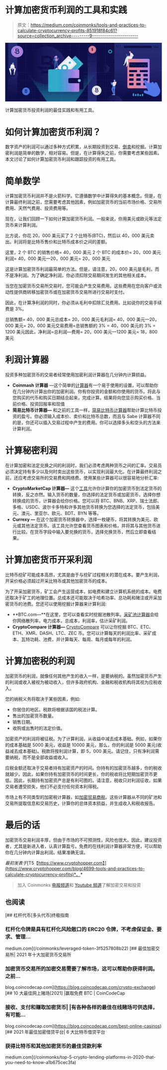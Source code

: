 # 计算加密货币利润的工具和实践

> 原文：<https://medium.com/coinmonks/tools-and-practices-to-calculate-cryptocurrency-profits-851918f84c61?source=collection_archive---------9----------------------->

![](img/0aa425133afdc81ba99e8752b59ead7f.png)

计算加密货币投资利润的最佳实践和有用工具。

# 如何计算加密货币利润？

数字资产的利润可以通过多种方式积累，从长期投资到交易、[倒卖](https://www.cryptohopper.com/blog/467-profit-by-scalping-bitcoin)和挖掘。计算加密利润是简单的数学，相对容易。但是，在计算得失之前，你需要考虑某些因素。本文讨论了如何计算加密货币利润和跟踪投资的有用工具。

# 简单数学

计算加密货币利润并不是火箭科学。它遵循数学中计算得失的基本概念。但是，在计算最终利润之前，您需要考虑其他因素，例如加密货币的当前市场价格、交易所费用、天然气费用、投资费用等。

现在，让我们回顾一下如何计算加密货币利润。一般来说，你用美元或欧元等法定货币来计算利润。

比方说，你花 20，000 美元买了 2 个比特币(BTC)，然后以 40，000 美元卖出。利润将是比特币售价和比特币成本价之间的差额。

这里，2 个 BTC 的销售价格= 40，000 美元 2 个 BTC 的成本价= 20，000 美元利润= 40，000 美元—20，000 美元= 20，000 美元

这是计算加密货币利润最简单的方法。但是，请注意，20，000 美元是毛利，而不是净利润。为了确定净利润，你必须扣除交易期间发生的其他相关成本。

当您在加密货币交易所交易时，您可能会产生交易费用。这些费用在您向客户或流动性提供商转移加密货币或在加密货币交易所进行交易时支付。

因此，在计算净利润的同时，你必须从毛利中扣除汇兑费用。比如说你的交易手续费是 3%。

总销售额= 40，000 美元总成本= 20，000 美元毛利润= 40，000 美元—20，000 美元= 20，000 美元交易费用=总销售额的 3% = 40，000 美元的 3% = 1200 美元因此，净利润=总利润—费用= 20，000 美元—1200 美元= 18，800 美元

# 利润计算器

投资多种加密货币的交易者经常使用加密利润计算器在几分钟内计算损益。

*   **Coinmash 计算器** —这个简单的[计算器](https://coinmash.co/profit-calculator/)有一个易于使用的设置，可以帮助你在几分钟内计算出你的加密利润。你有你投资的金额和你使用的货币。将此与您购买的代币和购买日期结合起来，完成计算。结果将向您显示购买价格、当前价格、投资回报率和现值
*   **简易比特币计算器—** 和之前的工具一样，[简易比特币计算器](https://easybitcoincalculator.com)帮助计算比特币投资的盈亏。你必须输入成本价、卖价和比特币总数，而且与 Sabe 计算器不同的是，你还可以插入交易过程中产生的费用。你可以选择多头和空头的方法来计算利润。

# 计算秘密利润

在计算加密和法定兑换之间的利润时，我们必须考虑两种货币之间的汇率。交易员必须决定持有多少以及何时卖出这些货币，以实现利润最大化。在计算最终利润之前，还应考虑交易所的交易费和网络费。使用某些计算器可以很容易地分析汇率:

*   **CryptoMarketCap 计算器—** 这个[工具](https://coinmarketcap.com/converter/)允许你计算你的加密货币到法定货币的转换，反之亦然。输入货币的数量，你选择的法定货币或加密货币，选择你想转换成的货币，计算器会给你价格。您可以将 BTC、BNB、XRP、瑞士法郎、多格、USDC、波尔卡多特和许多其他货币转换为您选择的法定货币，包括美元、澳元、里亚尔、欧元、BDT、BYN 等等。
*   **Currexy —** 在这个加密货币转换器中，选择一枚硬币，将其转换为美元、欧元或其他法定货币。该工具允许您查看货币图表和价格，并将其与其他货币进行比较。在货币字段中输入要兑换的货币，选择兑换货币，然后立即查看结果。

# 计算加密货币开采利润

比特币挖矿可能成本高昂，尤其是由于与挖矿过程相关的潜在成本。要产生利润，开采价格必须超过开采比特币或其他加密货币的成本。

为了开采加密货币，矿工会产生运营成本，如电费和建立计算机系统的成本。电费还取决于矿工的地理位置。总成本还可能取决于哈希功率、总功耗和赌注或开采加密货币的池费。您还可以使用挖掘计算器来计算利润:

*   **BTC.com—**在这里，您可以查看实时挖掘池散列率。[采矿池计算器](https://btc.com)会给你网络散列率，电力成本，总成本，利润率，估计采矿利润。
*   **CryptoCompare 计算器—** [CryptoCompare](https://www.cryptocompare.com/mining/calculator/btc?HashingPower=40&HashingUnit=TH%2Fs&PowerConsumption=1500&CostPerkWh=0.12&MiningPoolFee=1) 可以让你挖掘 BTC、ETC、ETH、XMR、DASH、LTC、ZEC 币。您可以计算每天的利润比率、采矿成本、瓦特功耗、池费，并计算每天、每周、每月或每年的利润。

# 计算加密税的利润

加密货币的利润，就像任何其他产生的收入一样，是要纳税的。虽然加密货币产生的利润或收入被视为被动收入，但许多政府机构、金融和税收机构将其视为应税收入。

您的纳税义务将取决于某些因素，例如:

*   你居住的地区。税款将根据该国的税法计算。
*   售出的加密货币数量。
*   销售日期。
*   收购或出售时的法定价值。

加密资产的利润将被征税。为了计算利润，从收益中减去成本基础。例如，如果你的成本基础是 5000 美元，收益是 10000 美元，那么，你的利润是 5000 美元(收益减去成本基础)。税款将按利润计算，即 5，000 美元。请记住，只有净利润需要纳税，而不是全部收益或收入。

应税金额还取决于交易者持有加密资产的时间。你持有的加密货币越多，你的税收就越少。因此，如果你持有加密货币的时间更长，你的税收将比短期加密货币更低。因此，长期持有加密资产总是有利可图的。请注意，税收只对利润征收，如果交易者遭受损失，他们不必支付任何资本利得税。

市场上有不同类型的加密税计算器，如[加密贸易商税](https://cryptotrader.tax/?fpr=cryptohopper64)。这些计算器从不同的矿池和交易所提取信息和交易历史，计算你的总体资本损益，并生成收入和税收报告。

# 最后的话

加密货币交易利润丰厚，但由于市场的不可预测性，风险也很大。因此，建议投资者，尤其是新进入者，认真计算盈亏。免费的在线利润计算器非常方便，可以帮助你在几分钟内计算出利润。结果准确无误。

*最初发表于*[T5【https://www.cryptohopper.com】](https://www.cryptohopper.com/blog/4699-tools-and-practices-to-calculate-cryptocurrency-profits)*。*

> 加入 Coinmonks [电报频道](https://t.me/coincodecap)和 [Youtube 频道](https://www.youtube.com/c/coinmonks/videos)了解加密交易和投资

## 也阅读

[](/coinmonks/leveraged-token-3f5257808b22) [## 杠杆代币[多头代币]终极指南

### 杠杆化令牌是具有杠杆化风险敞口的 ERC20 令牌，不考虑保证金、要求、管理…

medium.com](/coinmonks/leveraged-token-3f5257808b22) [](https://blog.coincodecap.com/crypto-exchange) [## 最佳加密交易所| 2021 年十大加密货币交易所

### 加密货币交易所的加密交易需要了解市场，这可以帮助你获得利润。之前…

blog.coincodecap.com](https://blog.coincodecap.com/crypto-exchange) [](https://blog.coincodecap.com/best-online-casinos) [## 10 大最佳网上赌场[2021] |赢取免费 BTC | CoinCodeCap

### 接收、支付和赚取加密货币| |有各种各样的最佳在线赌场可供选择，有可能…

blog.coincodecap.com](https://blog.coincodecap.com/best-online-casinos) [](/coinmonks/top-5-crypto-lending-platforms-in-2020-that-you-need-to-know-a1b675cec3fa) [## 2021 年最佳加密借贷平台| 6 大比特币借贷平台

### 获得比特币和其他加密货币的最佳贷款利率

medium.com](/coinmonks/top-5-crypto-lending-platforms-in-2020-that-you-need-to-know-a1b675cec3fa)